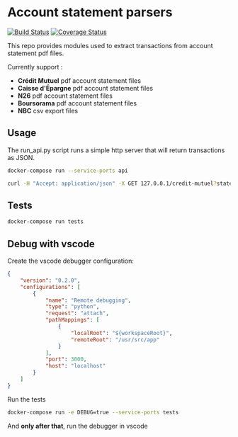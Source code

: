 Account statement parsers
=========================

[![Build Status](https://travis-ci.org/Ovski4/account-statement-parsers.svg?branch=master)](https://travis-ci.org/Ovski4/account-statement-parsers) [![Coverage Status](https://coveralls.io/repos/github/Ovski4/account-statement-parsers/badge.svg?branch=master)](https://coveralls.io/github/Ovski4/account-statement-parsers?branch=master)

This repo provides modules used to extract transactions from account statement pdf files.

Currently support :
 - **Crédit Mutuel** pdf account statement files
 - **Caisse d'Épargne** pdf account statement files
 - **N26** pdf account statement files
 - **Boursorama** pdf account statement files
 - **NBC** csv export files

Usage
-----

The run_api.py script runs a simple http server that will return transactions as JSON.

```bash
docker-compose run --service-ports api

curl -H "Accept: application/json" -X GET 127.0.0.1/credit-mutuel?statement=/path/to/statement.pdf
```

Tests
-----

```bash
docker-compose run tests
```

Debug with vscode
-----------------

Create the vscode debugger configuration:

```json
{
    "version": "0.2.0",
    "configurations": [
        {
            "name": "Remote debugging",
            "type": "python",
            "request": "attach",
            "pathMappings": [
                {
                    "localRoot": "${workspaceRoot}",
                    "remoteRoot": "/usr/src/app"
                }
            ],
            "port": 3000,
            "host": "localhost"
        }
    ]
}
```

Run the tests

```bash
docker-compose run -e DEBUG=true --service-ports tests
```

And **only after that**, run the debugger in vscode
